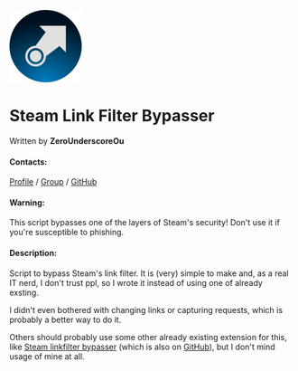 ![SteamLinkFilterBypasser](https://raw.githubusercontent.com/ZeroUnderscoreOu/SteamLinkFilterBypasser/master/Logo128.png)
# Steam Link Filter Bypasser

Written by **ZeroUnderscoreOu**

#### Contacts:
[Profile](http://steamcommunity.com/id/ZeroUnderscoreOu/) /
[Group](http://steamcommunity.com/groups/0_oWassup/) /
[GitHub](https://github.com/ZeroUnderscoreOu/SteamLinkFilterBypasser)



#### Warning:

This script bypasses one of the layers of Steam's security! Don't use it if you're susceptible to phishing.



#### Description:

Script to bypass Steam's link filter. It is (very) simple to make and, as a real IT nerd, I don't trust ppl, so I wrote it instead of using one of already exsting.

I didn't even bothered with changing links or capturing requests, which is probably a better way to do it.

Others should probably use some other already existing extension for this, like [Steam linkfilter bypasser](https://addons.mozilla.org/firefox/addon/steam-linkfilter-bypasser/) (which is also on [GitHub](https://github.com/Sharparam/SteamLinkfilterBypasser)), but I don't mind usage of mine at all.